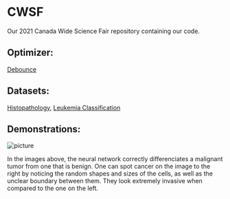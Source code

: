 # CWSF
Our 2021 Canada Wide Science Fair repository containing our code.

## Optimizer:
[Debounce](https://www.overleaf.com/read/rxntpctkzbxt)

## Datasets:
[Histopathology](https://www.kaggle.com/c/histopathologic-cancer-detection/data), [Leukemia Classification](https://www.kaggle.com/andrewmvd/leukemia-classification)

## Demonstrations:
![picture](https://user-images.githubusercontent.com/62809012/113470838-76ef6280-9426-11eb-8cd8-2e638ea22740.JPG)

In the images above, the neural network correctly differenciates a malignant tumor from one that is benign. One can spot cancer on the image to the right by noticing the random shapes and sizes of the cells, as well as the unclear boundary between them. They look extremely invasive when compared to the one on the left.
